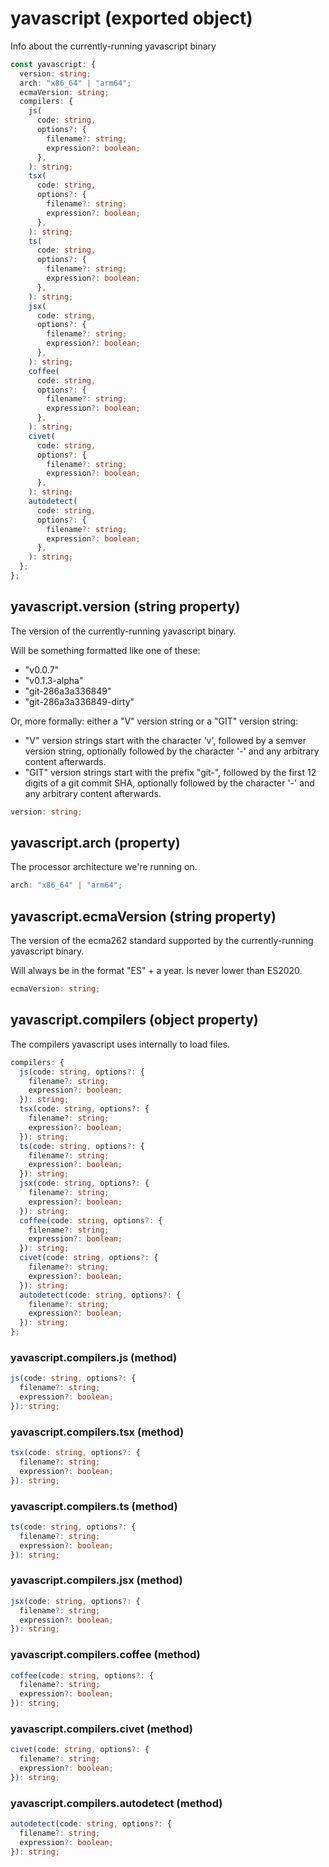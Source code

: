<!-- INPUT:
/** Info about the currently-running yavascript binary */
export const yavascript: {
  /**
   * The version of the currently-running yavascript binary.
   *
   * Will be something formatted like one of these:
   * - "v0.0.7"
   * - "v0.1.3-alpha"
   * - "git-286a3a336849"
   * - "git-286a3a336849-dirty"
   *
   * Or, more formally: either a "V" version string or a "GIT" version string:
   * - "V" version strings start with the character 'v', followed by a semver
   *   version string, optionally followed by the character '-' and any
   *   arbitrary content afterwards.
   * - "GIT" version strings start with the prefix "git-", followed by the
   *   first 12 digits of a git commit SHA, optionally followed by the
   *   character '-' and any arbitrary content afterwards.
   */
  version: string;

  /** The processor architecture we're running on. */
  arch: "x86_64" | "arm64";

  /**
   * The version of the ecma262 standard supported by the currently-running yavascript binary.
   *
   * Will always be in the format "ES" + a year. Is never lower than ES2020.
   */
  ecmaVersion: string;

  /** The compilers yavascript uses internally to load files. */
  compilers: {
    js(
      code: string,
      options?: { filename?: string; expression?: boolean }
    ): string;

    tsx(
      code: string,
      options?: { filename?: string; expression?: boolean }
    ): string;

    ts(
      code: string,
      options?: { filename?: string; expression?: boolean }
    ): string;

    jsx(
      code: string,
      options?: { filename?: string; expression?: boolean }
    ): string;

    coffee(
      code: string,
      options?: { filename?: string; expression?: boolean }
    ): string;

    civet(
      code: string,
      options?: { filename?: string; expression?: boolean }
    ): string;

    autodetect(
      code: string,
      options?: { filename?: string; expression?: boolean }
    ): string;
  };
};

-->
# yavascript (exported object)

Info about the currently-running yavascript binary

```ts
const yavascript: {
  version: string;
  arch: "x86_64" | "arm64";
  ecmaVersion: string;
  compilers: {
    js(
      code: string,
      options?: {
        filename?: string;
        expression?: boolean;
      },
    ): string;
    tsx(
      code: string,
      options?: {
        filename?: string;
        expression?: boolean;
      },
    ): string;
    ts(
      code: string,
      options?: {
        filename?: string;
        expression?: boolean;
      },
    ): string;
    jsx(
      code: string,
      options?: {
        filename?: string;
        expression?: boolean;
      },
    ): string;
    coffee(
      code: string,
      options?: {
        filename?: string;
        expression?: boolean;
      },
    ): string;
    civet(
      code: string,
      options?: {
        filename?: string;
        expression?: boolean;
      },
    ): string;
    autodetect(
      code: string,
      options?: {
        filename?: string;
        expression?: boolean;
      },
    ): string;
  };
};
```

## yavascript.version (string property)

The version of the currently-running yavascript binary.

Will be something formatted like one of these:

- "v0.0.7"
- "v0.1.3-alpha"
- "git-286a3a336849"
- "git-286a3a336849-dirty"

Or, more formally: either a "V" version string or a "GIT" version string:

- "V" version strings start with the character 'v', followed by a semver
  version string, optionally followed by the character '-' and any
  arbitrary content afterwards.
- "GIT" version strings start with the prefix "git-", followed by the
  first 12 digits of a git commit SHA, optionally followed by the
  character '-' and any arbitrary content afterwards.

```ts
version: string;
```

## yavascript.arch (property)

The processor architecture we're running on.

```ts
arch: "x86_64" | "arm64";
```

## yavascript.ecmaVersion (string property)

The version of the ecma262 standard supported by the currently-running yavascript binary.

Will always be in the format "ES" + a year. Is never lower than ES2020.

```ts
ecmaVersion: string;
```

## yavascript.compilers (object property)

The compilers yavascript uses internally to load files.

```ts
compilers: {
  js(code: string, options?: {
    filename?: string;
    expression?: boolean;
  }): string;
  tsx(code: string, options?: {
    filename?: string;
    expression?: boolean;
  }): string;
  ts(code: string, options?: {
    filename?: string;
    expression?: boolean;
  }): string;
  jsx(code: string, options?: {
    filename?: string;
    expression?: boolean;
  }): string;
  coffee(code: string, options?: {
    filename?: string;
    expression?: boolean;
  }): string;
  civet(code: string, options?: {
    filename?: string;
    expression?: boolean;
  }): string;
  autodetect(code: string, options?: {
    filename?: string;
    expression?: boolean;
  }): string;
};
```

### yavascript.compilers.js (method)

```ts
js(code: string, options?: {
  filename?: string;
  expression?: boolean;
}): string;
```

### yavascript.compilers.tsx (method)

```ts
tsx(code: string, options?: {
  filename?: string;
  expression?: boolean;
}): string;
```

### yavascript.compilers.ts (method)

```ts
ts(code: string, options?: {
  filename?: string;
  expression?: boolean;
}): string;
```

### yavascript.compilers.jsx (method)

```ts
jsx(code: string, options?: {
  filename?: string;
  expression?: boolean;
}): string;
```

### yavascript.compilers.coffee (method)

```ts
coffee(code: string, options?: {
  filename?: string;
  expression?: boolean;
}): string;
```

### yavascript.compilers.civet (method)

```ts
civet(code: string, options?: {
  filename?: string;
  expression?: boolean;
}): string;
```

### yavascript.compilers.autodetect (method)

```ts
autodetect(code: string, options?: {
  filename?: string;
  expression?: boolean;
}): string;
```

<!-- OUTPUT.frontmatter:
null
-->
<!-- OUTPUT.warnings:
[]
-->

